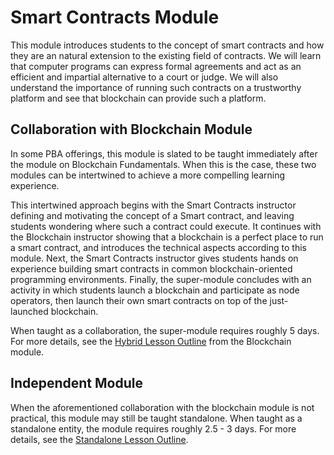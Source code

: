 # Smart Contracts Module

This module introduces students to the concept of smart contracts and how they are an natural extension to the existing field of contracts.
We will learn that computer programs can express formal agreements and act as an efficient and impartial alternative to a court or judge.
We will also understand the importance of running such contracts on a trustworthy platform and see that blockchain can provide such a platform.

## Collaboration with Blockchain Module

In some PBA offerings, this module is slated to be taught immediately after the module on Blockchain Fundamentals.
When this is the case, these two modules can be intertwined to achieve a more compelling learning experience.

This intertwined approach begins with the Smart Contracts instructor defining and motivating the concept of a Smart contract, and leaving students wondering where such a contract could execute.
It continues with the Blockchain instructor showing that a blockchain is a perfect place to run a smart contract, and introduces the technical aspects according to this module.
Next, the Smart Contracts instructor gives students hands on experience building smart contracts in common blockchain-oriented programming environments.
Finally, the super-module concludes with an activity in which students launch a blockchain and participate as node operators, then launch their own smart contracts on top of the just-launched blockchain.

When taught as a collaboration, the super-module requires roughly 5 days.
For more details, see the [Hybrid Lesson Outline](../3-Blockchain/Outline_Hybrid.md) from the Blockchain module.

## Independent Module

When the aforementioned collaboration with the blockchain module is not practical, this module may still be taught standalone.
When taught as a standalone entity, the module requires roughly 2.5 - 3 days.
For more details, see the [Standalone Lesson Outline](Outline_Standalone.md).

